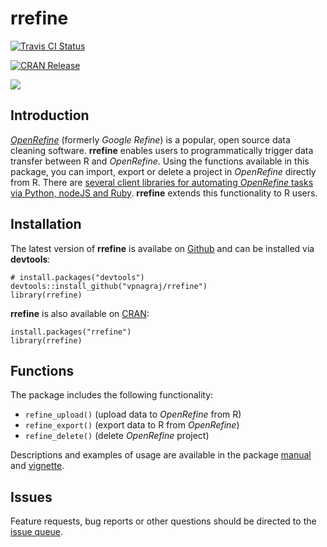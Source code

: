# rrefine
<a href="https://travis-ci.org/vpnagraj/rrefine">
<img src="https://travis-ci.org/vpnagraj/rrefine.svg?branch=master" alt="Travis CI Status"></img></a> 

[![CRAN Release](http://www.r-pkg.org/badges/version/rrefine)](https://cran.r-project.org/packages=rrefine) 

![](http://cranlogs.r-pkg.org/badges/rrefine)


## Introduction

[*OpenRefine*](http://openrefine.org/) (formerly *Google Refine*) is a popular, open source data cleaning software. **rrefine** enables users to programmatically trigger data transfer between R and *OpenRefine*. Using the functions available in this package, you can import, export or delete a project in *OpenRefine* directly from R. There are [several client libraries for automating *OpenRefine* tasks via Python, nodeJS and Ruby](https://github.com/OpenRefine/OpenRefine/wiki/Documentation-For-Developers#known-client-libraries-for-refine). **rrefine** extends this functionality to R users.

## Installation

The latest version of **rrefine** is availabe on [Github](https://github.com/vpnagraj/rrefine) and can be installed via **devtools**:

```
# install.packages("devtools")
devtools::install_github("vpnagraj/rrefine")
library(rrefine)
```

**rrefine** is also available on [CRAN](https://cran.r-project.org/web/packages/rrefine/index.html):

```
install.packages("rrefine")
library(rrefine)
```
## Functions

The package includes the following functionality:

- `refine_upload()` (upload data to *OpenRefine* from R)
- `refine_export()` (export data to R from *OpenRefine*)
- `refine_delete()` (delete *OpenRefine* project)

Descriptions and examples of usage are available in the package [manual](https://cran.r-project.org/web/packages/rrefine/rrefine.pdf) and [vignette](https://cran.r-project.org/web/packages/rrefine/vignettes/rrefine-vignette.html).

## Issues

Feature requests, bug reports or other questions should be directed to the [issue queue](https://github.com/vpnagraj/rrefine/issues). 
